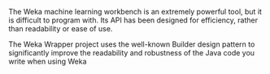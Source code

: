 The Weka machine learning workbench is an extremely powerful tool, but it is difficult to program with. Its API has been designed for efficiency, rather than readability or ease of use.

The Weka Wrapper project uses the well-known Builder design pattern to significantly improve the readability and robustness of the Java code you write when using Weka